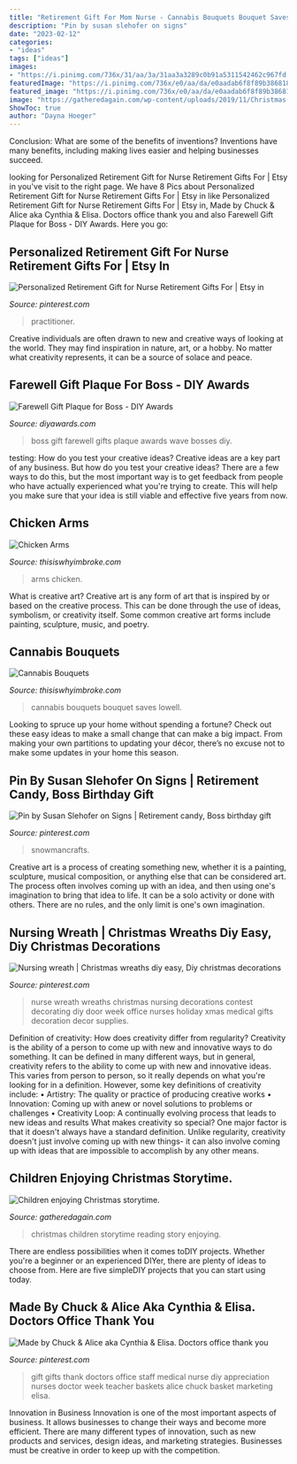 ```yaml
---
title: "Retirement Gift For Mom Nurse - Cannabis Bouquets Bouquet Saves Lowell"
description: "Pin by susan slehofer on signs"
date: "2023-02-12"
categories:
- "ideas"
tags: ["ideas"]
images:
- "https://i.pinimg.com/736x/31/aa/3a/31aa3a3289c0b91a5311542462c967fd.jpg"
featuredImage: "https://i.pinimg.com/736x/e0/aa/da/e0aadab6f8f89b386818d9a7805d2a28--nurses-week--nurse-wreath.jpg"
featured_image: "https://i.pinimg.com/736x/e0/aa/da/e0aadab6f8f89b386818d9a7805d2a28--nurses-week--nurse-wreath.jpg"
image: "https://gatheredagain.com/wp-content/uploads/2019/11/Christmas-tradition-reading-story.jpg"
ShowToc: true
author: "Dayna Hoeger"
---
```



Conclusion: What are some of the benefits of inventions?
Inventions have many benefits, including making lives easier and helping businesses succeed.

	

		
looking for Personalized Retirement Gift for Nurse Retirement Gifts For | Etsy in you've visit to the right page. We have 8 Pics about Personalized Retirement Gift for Nurse Retirement Gifts For | Etsy in like Personalized Retirement Gift for Nurse Retirement Gifts For | Etsy in, Made by Chuck &amp; Alice aka Cynthia &amp; Elisa. Doctors office thank you and also Farewell Gift Plaque for Boss - DIY Awards. Here you go:
		
    
## Personalized Retirement Gift For Nurse Retirement Gifts For | Etsy In

<img loading=lazy src="https://i.pinimg.com/736x/31/aa/3a/31aa3a3289c0b91a5311542462c967fd.jpg" onerror="this.onerror=null;this.src='https://tse4.mm.bing.net/th?id=OIP.bUSTnNgJdWQp_pkBlCrHsAHaHa&amp;pid=15.1';" alt="Personalized Retirement Gift for Nurse Retirement Gifts For | Etsy in">

_Source: pinterest.com_

>practitioner. 

	

Creative individuals are often drawn to new and creative ways of looking at the world. They may find inspiration in nature, art, or a hobby. No matter what creativity represents, it can be a source of solace and peace.

    
## Farewell Gift Plaque For Boss - DIY Awards

<img loading=lazy src="https://www.diyawards.com/images/products/themes/diy_html5_2018/456-detail-wave-farewell-gift-for-boss.jpg" onerror="this.onerror=null;this.src='https://tse3.mm.bing.net/th?id=OIP.4_-2zay6wQfUr_w6jiXAtgHaG1&amp;pid=15.1';" alt="Farewell Gift Plaque for Boss - DIY Awards">

_Source: diyawards.com_

>boss gift farewell gifts plaque awards wave bosses diy. 

	

testing: How do you test your creative ideas?
Creative ideas are a key part of any business. But how do you test your creative ideas? There are a few ways to do this, but the most important way is to get feedback from people who have actually experienced what you're trying to create. This will help you make sure that your idea is still viable and effective five years from now.

    
## Chicken Arms

<img loading=lazy src="https://cdn.thisiswhyimbroke.com/images/chicken-arms-640x533.jpg" onerror="this.onerror=null;this.src='https://tse3.mm.bing.net/th?id=OIP.mf2lB4WFmDd5JDVYRv1DSQHaGK&amp;pid=15.1';" alt="Chicken Arms">

_Source: thisiswhyimbroke.com_

>arms chicken. 

	

What is creative art?
Creative art is any form of art that is inspired by or based on the creative process. This can be done through the use of ideas, symbolism, or creativity itself. Some common creative art forms include painting, sculpture, music, and poetry.

    
## Cannabis Bouquets

<img loading=lazy src="https://cdn.thisiswhyimbroke.com/images/cannabis-bouquet-lowell-herb.jpg" onerror="this.onerror=null;this.src='https://tse1.mm.bing.net/th?id=OIP.alaMYMwFuBbTwV-oKLFNbgHaGL&amp;pid=15.1';" alt="Cannabis Bouquets">

_Source: thisiswhyimbroke.com_

>cannabis bouquets bouquet saves lowell. 

	

Looking to spruce up your home without spending a fortune? Check out these easy ideas to make a small change that can make a big impact. From making your own partitions to updating your décor, there’s no excuse not to make some updates in your home this season.

    
## Pin By Susan Slehofer On Signs | Retirement Candy, Boss Birthday Gift

<img loading=lazy src="https://i.pinimg.com/736x/9e/36/32/9e36325ca10ed1032d966c63dbf25a05.jpg" onerror="this.onerror=null;this.src='https://tse2.mm.bing.net/th?id=OIP.2cnGVrCx9RN1DVq2m9ilwwAAAA&amp;pid=15.1';" alt="Pin by Susan Slehofer on Signs | Retirement candy, Boss birthday gift">

_Source: pinterest.com_

>snowmancrafts. 

	

Creative art is a process of creating something new, whether it is a painting, sculpture, musical composition, or anything else that can be considered art. The process often involves coming up with an idea, and then using one's imagination to bring that idea to life. It can be a solo activity or done with others. There are no rules, and the only limit is one's own imagination.

    
## Nursing Wreath | Christmas Wreaths Diy Easy, Diy Christmas Decorations

<img loading=lazy src="https://i.pinimg.com/736x/e0/aa/da/e0aadab6f8f89b386818d9a7805d2a28--nurses-week--nurse-wreath.jpg" onerror="this.onerror=null;this.src='https://tse2.mm.bing.net/th?id=OIP.jxz9mA83Z9t-FOxYJdu2vAHaJ6&amp;pid=15.1';" alt="Nursing wreath | Christmas wreaths diy easy, Diy christmas decorations">

_Source: pinterest.com_

>nurse wreath wreaths christmas nursing decorations contest decorating diy door week office nurses holiday xmas medical gifts decoration decor supplies. 

	

Definition of creativity: How does creativity differ from regularity?
Creativity is the ability of a person to come up with new and innovative ways to do something. It can be defined in many different ways, but in general, creativity refers to the ability to come up with new and innovative ideas. This varies from person to person, so it really depends on what you're looking for in a definition. However, some key definitions of creativity include: • Artistry: The quality or practice of producing creative works • Innovation: Coming up with anew or novel solutions to problems or challenges • Creativity Loop: A continually evolving process that leads to new ideas and results 
What makes creativity so special? One major factor is that it doesn't always have a standard definition. Unlike regularity, creativity doesn't just involve coming up with new things- it can also involve coming up with ideas that are impossible to accomplish by any other means.

    
## Children Enjoying Christmas Storytime.

<img loading=lazy src="https://gatheredagain.com/wp-content/uploads/2019/11/Christmas-tradition-reading-story.jpg" onerror="this.onerror=null;this.src='https://tse2.mm.bing.net/th?id=OIP.yul6dQUzdIiY3-LqJ9QWyAHaE8&amp;pid=15.1';" alt="Children enjoying Christmas storytime.">

_Source: gatheredagain.com_

>christmas children storytime reading story enjoying. 

	

There are endless possibilities when it comes toDIY projects. Whether you're a beginner or an experienced DIYer, there are plenty of ideas to choose from. Here are five simpleDIY projects that you can start using today.

    
## Made By Chuck &amp; Alice Aka Cynthia &amp; Elisa. Doctors Office Thank You

<img loading=lazy src="https://i.pinimg.com/736x/00/48/02/0048021c7ebf23f2db32f44bf9913d3f--nurse-gifts-teacher-gifts.jpg" onerror="this.onerror=null;this.src='https://tse4.mm.bing.net/th?id=OIP.pg0LWQsucMjke_EO9xOS_AHaHa&amp;pid=15.1';" alt="Made by Chuck &amp; Alice aka Cynthia &amp; Elisa. Doctors office thank you">

_Source: pinterest.com_

>gift gifts thank doctors office staff medical nurse diy appreciation nurses doctor week teacher baskets alice chuck basket marketing elisa. 

	

Innovation in Business
Innovation is one of the most important aspects of business. It allows businesses to change their ways and become more efficient. There are many different types of innovation, such as new products and services, design ideas, and marketing strategies. Businesses must be creative in order to keep up with the competition.

